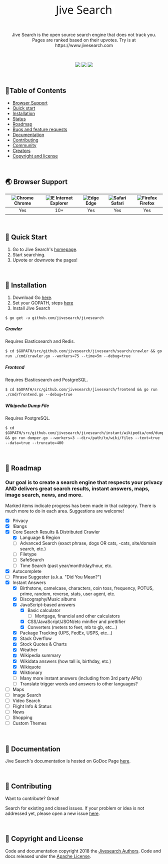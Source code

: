 <p align="center">
  <a href="https://github.com/adamfaliq42/jivesearch/edit/master/README.md">
    <img alt="jive-search logo" src="frontend/static/icons/logo.png">
  </a>
</p>

<br>


<p align="center">
Jive Search is the open source search engine that does not track you. Pages are ranked based on their upvotes. Try is at https://www.jivesearch.com
</p>

<br>

<p align="center">
   <a href="https://github.com/jivesearch/jivesearch"><img src="https://img.shields.io/badge/go-1.10.2-blue.svg"></a>
   <a href="https://travis-ci.org/jivesearch/jivesearch"><img src="https://travis-ci.org/jivesearch/jivesearch.svg?branch=master"></a>
  <a href="https://github.com/jivesearch/jivesearch/blob/master/LICENSE"><img src="https://img.shields.io/badge/license-Apache-brightgreen.svg"></a>
</p>

<br>

  
## 🚩Table of Contents
- [Browser Support](#browser-support)
- [Quick start](#quick-start)
- [Installation](#installation)
- [Status](#status)
- [Roadmap](#roadmap)
- [Bugs and feature requests](#bugs-and-feature-requests)
- [Documentation](#documentation)
- [Contributing](#contributing)
- [Community](#community)
- [Creators](#creators)
- [Copyright and license](#copyright-and-license)

<br>

## 🌏 Browser Support
| <img src="https://user-images.githubusercontent.com/1215767/34348387-a2e64588-ea4d-11e7-8267-a43365103afe.png" alt="Chrome" width="16px" height="16px" /> Chrome | <img src="https://user-images.githubusercontent.com/1215767/34348590-250b3ca2-ea4f-11e7-9efb-da953359321f.png" alt="IE" width="16px" height="16px" /> Internet Explorer | <img src="https://user-images.githubusercontent.com/1215767/34348380-93e77ae8-ea4d-11e7-8696-9a989ddbbbf5.png" alt="Edge" width="16px" height="16px" /> Edge | <img src="https://user-images.githubusercontent.com/1215767/34348394-a981f892-ea4d-11e7-9156-d128d58386b9.png" alt="Safari" width="16px" height="16px" /> Safari | <img src="https://user-images.githubusercontent.com/1215767/34348383-9e7ed492-ea4d-11e7-910c-03b39d52f496.png" alt="Firefox" width="16px" height="16px" /> Firefox |
| :---------: | :---------: | :---------: | :---------: | :---------: |
| Yes | 10+ | Yes | Yes | Yes |

<br>

## 🐾 Quick Start
1. Go to Jive Search's [homepage](https://www.jivesearch.com).
2. Start searching.
3. Upvote or downvote the pages!

<br>

## 💾 Installation

1. Download Go [here](https://golang.org/dl/).
2. Set your GOPATH, steps [here](https://github.com/golang/go/wiki/SettingGOPATH)
3. Install Jive Search

```
$ go get -u github.com/jivesearch/jivesearch
```
  

##### Crawler
Requires Elasticsearch and Redis.
```
$ cd $GOPATH/src/github.com/jivesearch/jivesearch/search/crawler && go run ./cmd/crawler.go --workers=75 --time=5m --debug=true
```
  
##### Frontend
Requires Elasticsearch and PostgreSQL.
```
$ cd $GOPATH/src/github.com/jivesearch/jivesearch/frontend && go run ./cmd/frontend.go --debug=true
```

##### Wikipedia Dump File
Requires PostgreSQL.
```
$ cd $GOPATH/src/github.com/jivesearch/jivesearch/instant/wikipedia/cmd/dumper && go run dumper.go --workers=3 --dir=/path/to/wiki/files --text=true --data=true --truncate=400
```
<br>

## 🚀 **Roadmap** 
### Our goal is to create a search engine that respects your privacy AND delivers great search results, instant answers, maps, image search, news, and more. 
  
Marked items indicate progress has been made in that category. There is much more to do in each area. Suggestions are welcome!
- [x] Privacy
- [x] !Bangs
- [x] Core Search Results & Distributed Crawler
    - [x] Language & Region
    - [ ] Advanced Search (exact phrase, dogs OR cats,  -cats, site/domain search, etc.)
    - [ ] Filetype
    - [ ] SafeSearch        
    - [ ] Time Search (past year/month/day/hour, etc.
- [x] Autocomplete
- [ ] Phrase Suggester (a.k.a. "Did You Mean?")
- [x] Instant Answers
    - [x] Birthstone, camelcase, characters, coin toss, frequency, POTUS, prime, random, reverse, stats, user agent, etc. 
    - [x] Discography/Music albums
    - [x] JavaScript-based answers
        - [x] Basic calculator
            - [ ] Mortgage, financial and other calculators
        - [x] CSS/JavaScript/JSON/etc minifier and prettifier
        - [x] Converters (meters to feet, mb to gb, etc...)
    - [x] Package Tracking (UPS, FedEx, USPS, etc...)
    - [x] Stack Overflow
    - [x] Stock Quotes & Charts    
    - [x] Weather
    - [x] Wikipedia summary
    - [x] Wikidata answers (how tall is, birthday, etc.)
    - [x] Wikiquote
    - [x] Wiktionary    
    - [ ] Many more instant answers (including from 3rd party APIs)
    - [ ] Translate trigger words and answers to other languages?
- [ ] Maps
- [ ] Image Search
- [ ] Video Search
- [ ] Flight Info & Status
- [ ] News
- [ ] Shopping
- [ ] Custom Themes

<br>

## 📙 Documentation
Jive Search's documentation is hosted on GoDoc Page [here](https://godoc.org/github.com/jivesearch/jivesearch).

<br>

## 💬 Contributing
Want to contribute? Great! 

Search for existing and closed issues. If your problem or idea is not addressed yet, please open a new issue [here](https://github.com/jivesearch/jivesearch/issues/new).

<br>

## 📜 Copyright and License
Code and documentation copyright 2018 the [Jivesearch Authors](https://github.com/jivesearch/jivesearch/graphs/contributors). Code and docs released under the [Apache License](https://github.com/jivesearch/jivesearch/blob/master/LICENSE).
